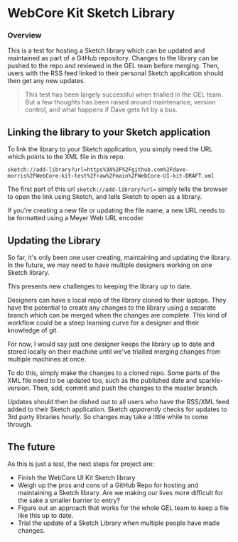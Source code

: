 # WebCore Kit Sketch Library
### Overview
This is a test for hosting a Sketch library which can be updated and maintained as part of a GitHub repository. Changes to the library can be pushed to the repo and reviewed in the GEL team before merging. Then, users with the RSS feed linked to their personal Sketch application should then get any new updates.

> This test has been largely successful when trialled in the GEL team. But a few thoughts has been raised around maintenance, version control, and what happens if Dave gets hit by a bus.

## Linking the library to your Sketch application
To link the library to your Sketch application, you simply need the URL which points to the XML file in this repo.

`sketch://add-library?url=https%3A%2F%2Fgithub.com%2Fdave-morris%2FWebCore-kit-test%2Fraw%2Fmain%2FWebCore-UI-kit-DRAFT.xml`

The first part of this url `sketch://add-library?url=` simply tells the browser to open the link using Sketch, and tells Sketch to open as a library.

If you're creating a new file or updating the file name, a new URL needs to be formatted using a Meyer Web URL encoder.

## Updating the Library
So far, it's only been one user creating, maintaining and updating the library. In the future, we may need to have multiple designers working on one Sketch library.

This presents new challenges to keeping the library up to date.

Designers can have a local repo of the library cloned to their laptops. They have the potential to create any changes to the library using a separate branch which can be merged when the changes are complete. This kind of workflow could be a steep learning curve for a designer and their knowledge of git.

For now, I would say just one designer keeps the library up to date and stored locally on their machine until we've trialled merging changes from multiple machines at once.

To do this, simply make the changes to a cloned repo. Some parts of the XML file need to be updated too, such as the published date and sparkle-version. Then, sdd, commit and push the changes to the master branch.

Updates should then be dished out to all users who have the RSS/XML feed added to their Sketch application. Sketch _apparently_ checks for updates to 3rd party libraries hourly. So changes may take a little while to come through.

## The future
As this is just a test, the next steps for project are:

- Finish the WebCore UI Kit Sketch library
- Weigh up the pros and cons of a GitHub Repo for hosting and maintaining a Sketch library. Are we making our lives more difficult for the sake a smaller barrier to entry?
- Figure out an approach that works for the whole GEL team to keep a file like this up to date.
- Trial the update of a Sketch Library when multiple people have made changes.
